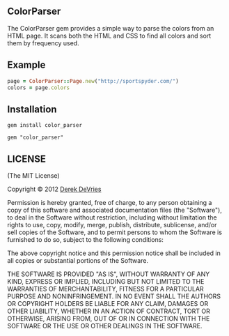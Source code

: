 ## ColorParser

The ColorParser gem provides a simple way to parse the colors from an HTML page. It scans both the HTML and CSS to find all colors and sort them by frequency used. 

## Example

```ruby
page = ColorParser::Page.new("http://sportspyder.com/")
colors = page.colors
```

## Installation

```
gem install color_parser
```
```
gem "color_parser"
```

## LICENSE

(The MIT License)

Copyright © 2012 [Derek DeVries](https://github.com/devrieda/)

Permission is hereby granted, free of charge, to any person obtaining a
copy of this software and associated documentation files (the "Software"),
to deal in the Software without restriction, including without
limitation the rights to use, copy, modify, merge, publish, distribute,
sublicense, and/or sell copies of the Software, and to permit persons
to whom the Software is furnished to do so, subject to the following conditions:

The above copyright notice and this permission notice shall be included
in all copies or substantial portions of the Software.

THE SOFTWARE IS PROVIDED "AS IS", WITHOUT WARRANTY OF ANY KIND, EXPRESS
OR IMPLIED, INCLUDING BUT NOT LIMITED TO THE WARRANTIES OF MERCHANTABILITY,
FITNESS FOR A PARTICULAR PURPOSE AND NONINFRINGEMENT. IN NO EVENT SHALL
THE AUTHORS OR COPYRIGHT HOLDERS BE LIABLE FOR ANY CLAIM, DAMAGES OR
OTHER LIABILITY, WHETHER IN AN ACTION OF CONTRACT, TORT OR OTHERWISE,
ARISING FROM, OUT OF OR IN CONNECTION WITH THE SOFTWARE OR THE USE OR
OTHER DEALINGS IN THE SOFTWARE.
